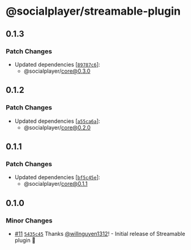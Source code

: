 # @socialplayer/streamable-plugin

## 0.1.3

### Patch Changes

- Updated dependencies
  [[`89787c6`](https://github.com/willnguyen1312/socialplayer/commit/89787c62956035c9f6a826cba6aaeb438ff5113b)]:
  - @socialplayer/core@0.3.0

## 0.1.2

### Patch Changes

- Updated dependencies
  [[`a55ca6a`](https://github.com/willnguyen1312/socialplayer/commit/a55ca6a346424299ae2e361f2d8106cfa763cc51)]:
  - @socialplayer/core@0.2.0

## 0.1.1

### Patch Changes

- Updated dependencies
  [[`bf5c45e`](https://github.com/willnguyen1312/socialplayer/commit/bf5c45e9c59fd4196a86ad08601dc1f14febcc7c)]:
  - @socialplayer/core@0.1.1

## 0.1.0

### Minor Changes

- [#11](https://github.com/willnguyen1312/socialplayer/pull/11)
  [`5435c45`](https://github.com/willnguyen1312/socialplayer/commit/5435c4598333b94892d1b73e10161fd8214e293b) Thanks
  [@willnguyen1312](https://github.com/willnguyen1312)! - Initial release of Streamable plugin 🚀
